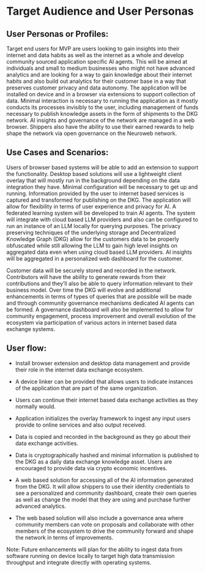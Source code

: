 # Target Audience and User Personas

## User Personas or Profiles:

Target end users for MVP are users looking to gain insights into their internet and data habits as well as the internet as a whole and develop community sourced application specific AI agents. This will be aimed at individuals and small to medium businesses who might not have advanced analytics and are looking for a way to gain knowledge about their internet habits and also build out analytics for their customer base in a way that preserves customer privacy and data autonomy. The application will be installed on device and in a browser via extensions to support collection of data. Minimal interaction is necessary to running the application as it mostly conducts its processes invisibly to the user, including management of funds necessary to publish knowledge assets in the form of shipments to the DKG network. AI insights and governance of the network are managed in a web browser. Shippers also have the ability to use their earned rewards to help shape the network via open governance on the Neuroweb network.

## Use Cases and Scenarios: 

Users of browser based systems will be able to add an extension to support the functionality. Desktop based solutions will use a lightweight client overlay that will mostly run in the background depending on the data integration they have. Minimal configuration will be necessary to get up and running. Information provided by the user to internet based services is captured and transformed for publishing on the DKG. The application will allow for flexibility in terms of user experience and privacy for AI. A federated learning system will be developed to train AI agents. The system will integrate with cloud based LLM providers and also can be configured to run an instance of an LLM locally for querying purposes. The privacy preserving techniques of the underlying storage and Decentralized Knowledge Graph (DKG) allow for the customers data to be properly obfuscated while still allowing the LLM to gain high level insights on aggregated data even when using cloud based LLM providers. AI insights will be aggregated in a personalized web dashboard for the customer. 

Customer data will be securely stored and recorded in the network. Contributors will have the ability to generate rewards from their contributions and they’ll also be able to query information relevant to their business model. Over time the DKG will evolve and additional enhancements in terms of types of queries that are possible will be made and through community governance mechanisms dedicated AI agents can be formed. A governance dashboard will also be implemented to allow for community engagement, process improvement and overall evolution of the ecosystem via participation of various actors in internet based data exchange systems.

## User flow:

- Install browser extension and desktop data management and provide their role in the internet data exchange ecosystem.

- A device linker can be provided that allows users to indicate instances of the application that are part of the same organization. 

- Users can continue their internet based data exchange activities as they normally would.

- Application initializes the overlay framework to ingest any input users provide to online services and also output received.

- Data is copied and recorded in the background as they go about their data exchange activities.

- Data is cryptographically hashed and minimal information is published to the DKG as a daily data exchange knowledge asset. Users are encouraged to provide data via crypto economic incentives.

- A web based solution for accessing all of the AI information generated from the DKG. It will allow shippers to use their identity credentials to see a personalized and community dashboard, create their own queries as well as change the model that they are using and purchase further advanced analytics.

- The web based solution will also include a governance area where community members can vote on proposals and collaborate with other members of the ecosystem to drive the community forward and shape the network in terms of improvements.

Note: Future enhancements will plan for the ability to ingest data from software running on device locally to target high data transmission throughput and integrate directly with operating systems. 

